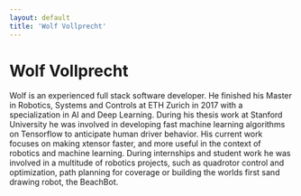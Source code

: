 ```yaml
---
layout: default
title: 'Wolf Vollprecht'
---
```


# Wolf Vollprecht

Wolf is an experienced full stack software developer. He finished his Master in Robotics, Systems and Controls at ETH Zurich in 2017 with a specialization in AI and Deep Learning.
During his thesis work at Stanford University he was involved in developing fast machine learning algorithms on Tensorflow to anticipate human driver behavior.
His current work focuses on making xtensor faster, and more useful in the context of robotics and machine learning.
During internships and student work he was involved in a multitude of robotics projects, such as quadrotor control and optimization, path planning for coverage or building the worlds first sand drawing robot, the BeachBot.